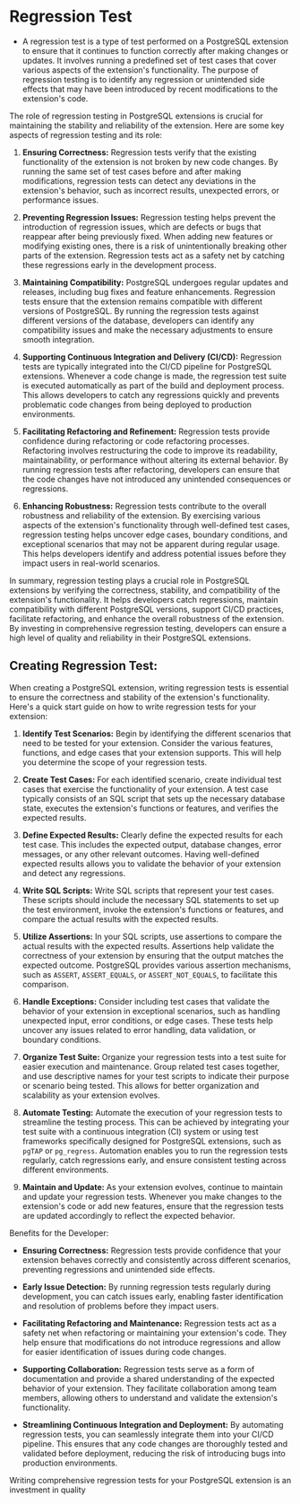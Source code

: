 # Regression Test
- A regression test is a type of test performed on a PostgreSQL extension to ensure that it continues to function correctly after making changes or updates. It involves running a predefined set of test cases that cover various aspects of the extension's functionality. The purpose of regression testing is to identify any regression or unintended side effects that may have been introduced by recent modifications to the extension's code.

The role of regression testing in PostgreSQL extensions is crucial for maintaining the stability and reliability of the extension. Here are some key aspects of regression testing and its role: 

1.  **Ensuring Correctness:** Regression tests verify that the existing functionality of the extension is not broken by new code changes. By running the same set of test cases before and after making modifications, regression tests can detect any deviations in the extension's behavior, such as incorrect results, unexpected errors, or performance issues.

2.  **Preventing Regression Issues:** Regression testing helps prevent the introduction of regression issues, which are defects or bugs that reappear after being previously fixed. When adding new features or modifying existing ones, there is a risk of unintentionally breaking other parts of the extension. Regression tests act as a safety net by catching these regressions early in the development process.

3.  **Maintaining Compatibility:** PostgreSQL undergoes regular updates and releases, including bug fixes and feature enhancements. Regression tests ensure that the extension remains compatible with different versions of PostgreSQL. By running the regression tests against different versions of the database, developers can identify any compatibility issues and make the necessary adjustments to ensure smooth integration.

4.  **Supporting Continuous Integration and Delivery (CI/CD):** Regression tests are typically integrated into the CI/CD pipeline for PostgreSQL extensions. Whenever a code change is made, the regression test suite is executed automatically as part of the build and deployment process. This allows developers to catch any regressions quickly and prevents problematic code changes from being deployed to production environments.

5.  **Facilitating Refactoring and Refinement:** Regression tests provide confidence during refactoring or code refactoring processes. Refactoring involves restructuring the code to improve its readability, maintainability, or performance without altering its external behavior. By running regression tests after refactoring, developers can ensure that the code changes have not introduced any unintended consequences or regressions.

6.  **Enhancing Robustness:** Regression tests contribute to the overall robustness and reliability of the extension. By exercising various aspects of the extension's functionality through well-defined test cases, regression testing helps uncover edge cases, boundary conditions, and exceptional scenarios that may not be apparent during regular usage. This helps developers identify and address potential issues before they impact users in real-world scenarios.

In summary, regression testing plays a crucial role in PostgreSQL extensions by verifying the correctness, stability, and compatibility of the extension's functionality. It helps developers catch regressions, maintain compatibility with different PostgreSQL versions, support CI/CD practices, facilitate refactoring, and enhance the overall robustness of the extension. By investing in comprehensive regression testing, developers can ensure a high level of quality and reliability in their PostgreSQL extensions.

## Creating Regression Test:
When creating a PostgreSQL extension, writing regression tests is essential to ensure the correctness and stability of the extension's functionality. Here's a quick start guide on how to write regression tests for your extension:

1.  **Identify Test Scenarios:** Begin by identifying the different scenarios that need to be tested for your extension. Consider the various features, functions, and edge cases that your extension supports. This will help you determine the scope of your regression tests.

2.  **Create Test Cases:** For each identified scenario, create individual test cases that exercise the functionality of your extension. A test case typically consists of an SQL script that sets up the necessary database state, executes the extension's functions or features, and verifies the expected results.

3.  **Define Expected Results:** Clearly define the expected results for each test case. This includes the expected output, database changes, error messages, or any other relevant outcomes. Having well-defined expected results allows you to validate the behavior of your extension and detect any regressions.

4.  **Write SQL Scripts:** Write SQL scripts that represent your test cases. These scripts should include the necessary SQL statements to set up the test environment, invoke the extension's functions or features, and compare the actual results with the expected results.

5.  **Utilize Assertions:** In your SQL scripts, use assertions to compare the actual results with the expected results. Assertions help validate the correctness of your extension by ensuring that the output matches the expected outcome. PostgreSQL provides various assertion mechanisms, such as `ASSERT`, `ASSERT_EQUALS`, or `ASSERT_NOT_EQUALS`, to facilitate this comparison.

6.  **Handle Exceptions:** Consider including test cases that validate the behavior of your extension in exceptional scenarios, such as handling unexpected input, error conditions, or edge cases. These tests help uncover any issues related to error handling, data validation, or boundary conditions.

7.  **Organize Test Suite:** Organize your regression tests into a test suite for easier execution and maintenance. Group related test cases together, and use descriptive names for your test scripts to indicate their purpose or scenario being tested. This allows for better organization and scalability as your extension evolves.

8.  **Automate Testing:** Automate the execution of your regression tests to streamline the testing process. This can be achieved by integrating your test suite with a continuous integration (CI) system or using test frameworks specifically designed for PostgreSQL extensions, such as `pgTAP` or `pg_regress`. Automation enables you to run the regression tests regularly, catch regressions early, and ensure consistent testing across different environments.

9.  **Maintain and Update:** As your extension evolves, continue to maintain and update your regression tests. Whenever you make changes to the extension's code or add new features, ensure that the regression tests are updated accordingly to reflect the expected behavior.

Benefits for the Developer:

-   **Ensuring Correctness:** Regression tests provide confidence that your extension behaves correctly and consistently across different scenarios, preventing regressions and unintended side effects.

-   **Early Issue Detection:** By running regression tests regularly during development, you can catch issues early, enabling faster identification and resolution of problems before they impact users.

-   **Facilitating Refactoring and Maintenance:** Regression tests act as a safety net when refactoring or maintaining your extension's code. They help ensure that modifications do not introduce regressions and allow for easier identification of issues during code changes.

-   **Supporting Collaboration:** Regression tests serve as a form of documentation and provide a shared understanding of the expected behavior of your extension. They facilitate collaboration among team members, allowing others to understand and validate the extension's functionality.

-   **Streamlining Continuous Integration and Deployment:** By automating regression tests, you can seamlessly integrate them into your CI/CD pipeline. This ensures that any code changes are thoroughly tested and validated before deployment, reducing the risk of introducing bugs into production environments.

Writing comprehensive regression tests for your PostgreSQL extension is an investment in quality
